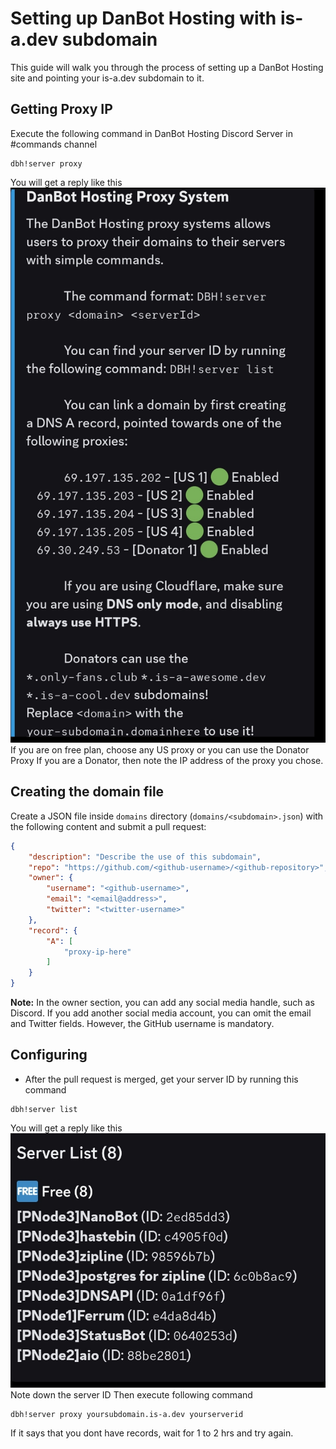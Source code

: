 # Setting up DanBot Hosting with is-a.dev subdomain

This guide will walk you through the process of setting up a DanBot Hosting site and pointing your is-a.dev subdomain to it.


## Getting Proxy IP
Execute the following command in DanBot Hosting Discord Server in #commands channel
```
dbh!server proxy
```
You will get a reply like this
<img src="../img/DBH_PROXY_1.jpg">
If you are on free plan, choose any US proxy or you can use the Donator Proxy If you are a Donator, then note the IP address of the proxy you chose.

## Creating the domain file
Create a JSON file inside `domains` directory (`domains/<subdomain>.json`) with the following content and submit a pull request:
```json 
{
    "description": "Describe the use of this subdomain",
    "repo": "https://github.com/<github-username>/<github-repository>",
    "owner": {
        "username": "<github-username>",
        "email": "<email@address>",
        "twitter": "<twitter-username>"
    },
    "record": {
        "A": [
            "proxy-ip-here"
        ]
    }
} 
```
**Note:** In the owner section, you can add any social media handle, such as Discord. If you add another social media account, you can omit the email and Twitter fields. However, the GitHub username is mandatory.

## Configuring
- After the pull request is merged, get your server ID by running this command
```
dbh!server list
```
You will get a reply like this
<img src="../img/DBH_PROXY_2.jpg">
Note down the server ID
Then execute following command
```
dbh!server proxy yoursubdomain.is-a.dev yourserverid
```
If it says that you dont have records, wait for 1 to 2 hrs and try again.
